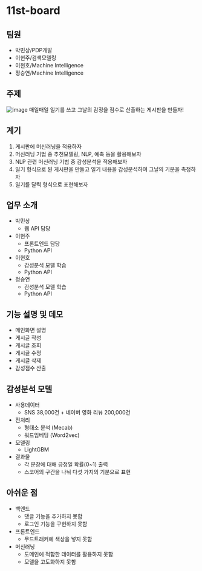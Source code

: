 # 11st-board

## 팀원
- 박민상/PDP개발
- 이현주/검색모델링
- 이현호/Machine Intelligence
- 정승연/Machine Intelligence

## 주제
![image](https://user-images.githubusercontent.com/48508626/155661563-92b1b8cd-cefc-4ee5-9559-25488e578532.png)
매일매일 일기를 쓰고 그날의 감정을 점수로 산출하는 게시판을 만들자!  

## 계기
1. 게시판에 머신러닝을 적용하자
2. 머신러닝 기법 중 추천모델링, NLP, 예측 등을 활용해보자
3. NLP 관련 머신러닝 기법 중 감성분석을 적용해보자
4. 일기 형식으로 된 게시판을 만들고 일기 내용을 감성분석하여 그날의 기분을 측정하자
5. 일기를 달력 형식으로 표현해보자

## 업무 소개  
- 박민상
  - 웹 API 담당
- 이현주
  - 프론트엔드 담당
  - Python API
- 이현호
  - 감성분석 모델 학습
  - Python API
- 정승연
  - 감성분석 모델 학습
  - Python API

## 기능 설명 및 데모
- 메인화면 설명
- 게시글 작성
- 게시글 조회
- 게시글 수정
- 게시글 삭제
- 감성점수 산출

## 감성분석 모델
- 사용데이터
  - SNS 38,000건 + 네이버 영화 리뷰 200,000건
- 전처리
  - 형태소 분석 (Mecab)
  - 워드임베딩 (Word2vec)
- 모델링
  - LightGBM
- 결과물
  - 각 문장에 대해 긍정일 확률(0~1) 출력
  - 스코어의 구간을 나눠 다섯 가지의 기분으로 표현

## 아쉬운 점
- 백엔드
  - 댓글 기능을 추가하지 못함
  - 로그인 기능을 구현하지 못함
- 프론트엔드
  - 무드트래커에 색상을 넣지 못함
- 머신러닝
  - 도메인에 적합한 데이터를 활용하지 못함
  - 모델을 고도화하지 못함
